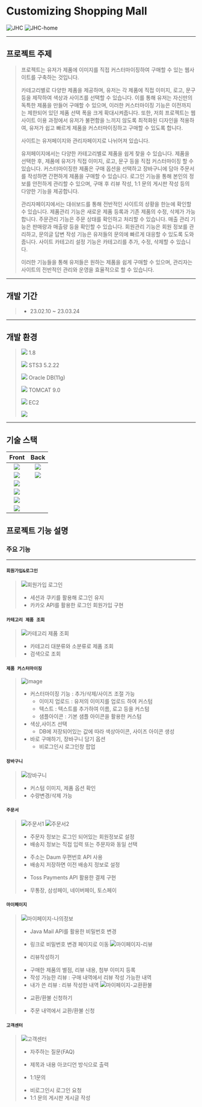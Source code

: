 # Customizing Shopping Mall

![JHC](http://43.200.244.98/assets/common/cstm_img/logo/logo.png)
![JHC-home](https://user-images.githubusercontent.com/119422179/227863310-b0c0719f-9585-4620-876f-160e3a672fce.png)

---
## 프로젝트 주제

>프로젝트는 유저가 제품에 이미지를 직접 커스터마이징하여 구매할 수 있는 웹사이트를 구축하는 것입니다.
>
>카테고리별로 다양한 제품을 제공하며, 유저는 각 제품에 직접 이미지, 로고, 문구 등을 제작하여 색상과 사이즈를 선택할 수 있습니다. 
>이를 통해 유저는 자신만의 독특한 제품을 만들어 구매할 수 있으며, 이러한 커스터마이징 기능은 이전까지는 제한되어 있던 제품 선택 폭을 크게 확대시켜줍니다.
>또한, 저희 프로젝트는 웹사이트 이용 과정에서 유저가 불편함을 느끼지 않도록 최적화된 디자인을 적용하여, 유저가 쉽고 빠르게 제품을 커스터마이징하고 구매할 수 있도록 합니다.
>
>사이트는 유저페이지와 관리자페이지로 나뉘어져 있습니다.
>
>유저페이지에서는 다양한 카테고리별로 제품을 쉽게 찾을 수 있습니다. 
>제품을 선택한 후, 제품에 유저가 직접 이미지, 로고, 문구 등을 직접 커스터마이징 할 수 있습니다.
>커스터마이징한 제품은 구매 옵션을 선택하고 장바구니에 담아 주문서를 작성하면 간편하게 제품을 구매할 수 있습니다. 
>로그인 기능을 통해 본인의 정보를 안전하게 관리할 수 있으며, 구매 후 리뷰 작성, 1:1 문의 게시판 작성 등의 다양한 기능을 제공합니다.
>
>관리자페이지에서는 대쉬보드를 통해 전반적인 사이트의 상황을 한눈에 확인할 수 있습니다. 
>제품관리 기능은 새로운 제품 등록과 기존 제품의 수정, 삭제가 가능합니다. 
>주문관리 기능은 주문 상태를 확인하고 처리할 수 있습니다.
>매출 관리 기능은 판매량과 매출량 등을 확인할 수 있습니다. 
>회원관리 기능은 회원 정보를 관리하고, 문의글 답변 작성 기능은 유저들의 문의에 빠르게 대응할 수 있도록 도와줍니다. 
>사이트 카테고리 설정 기능은 카테고리를 추가, 수정, 삭제할 수 있습니다.
>
>이러한 기능들을 통해 유저들은 원하는 제품을 쉽게 구매할 수 있으며, 관리자는 사이트의 전반적인 관리와 운영을 효율적으로 할 수 있습니다.
---
## 개발 기간

>- 23.02.10 ~ 23.03.24 
---
## 개발 환경

>
><img src="https://img.shields.io/badge/java-007396?style=for-the-plastic&logo=java&logoColor=white">  1.8
>
><img src="https://img.shields.io/badge/Spring-6DB33F?style=for-the-plastic&logo=Spring&logoColor=white">  STS3 5.2.22  
>
><img src="https://img.shields.io/badge/oracle-F80000?style=for-the-plastic&logo=oracle&logoColor=white">  Oracle DB(11g) 
>
><img src="https://img.shields.io/badge/ApacheTomcat-F8DC75?style=for-the-plastic&logo=ApacheTomcat&logoColor=white"> TOMCAT 9.0
>
><img src="https://img.shields.io/badge/AmazonAWS-232F3E?style=for-the-plastic&logo=AmazonAWS&logoColor=white">  EC2
>
><img src="https://img.shields.io/badge/github-181717?style=for-the-plastic&logo=github&logoColor=white">
---
## 기술 스택
| Front | Back  |
| :---: | :---: |
| <img src="https://img.shields.io/badge/Html-E34F26?style=for-the-badge&logo=Html&logoColor=white"> |  <img src="https://img.shields.io/badge/java-007396?style=for-the-badge&logo=java&logoColor=white">   |
| <img src="https://img.shields.io/badge/css3-1572B6?style=for-the-badge&logo=css3&logoColor=white">| <img src="https://img.shields.io/badge/Oracle-F80000?style=for-the-badge&logo=jsp&logoColor=white"> |
| <img src="https://img.shields.io/badge/jquery-0769AD?style=for-the-badge&logo=jquery&logoColor=white"> |   |
| <img src="https://img.shields.io/badge/JavaScript-F7DF1E?style=for-the-badge&logo=JavaScript&logoColor=white"> |   |
| <img src="https://img.shields.io/badge/BootStrap-7952B3?style=for-the-badge&logo=BootStrap&logoColor=white"> |   |
| <img src="https://img.shields.io/badge/jsp-F7DF1E?style=for-the-badge&logo=jsp&logoColor=white"> |   |


## 프로젝트 기능 설명

### 주요 기능

---

#### __`회원가입&로그인`__
 
>![회원가입 로그인](https://user-images.githubusercontent.com/119422179/227868099-925909f7-6548-4507-b227-dc2fdc43ecd1.PNG)
>- 세션과 쿠키를 활용해 로그인 유지
>- 카카오 API를 활용한 로그인 회원가입 구현

#### __`카테고리 제품 조회`__
>![카테고리 제품 조회](https://user-images.githubusercontent.com/119422179/227868750-e9c50814-ba65-46f2-965c-803fce549a68.PNG)
>+ 카테고리 대분류와 소분류로 제품 조회
>+ 검색으로 조회

#### __`제품 커스터마이징`__
>![image](https://user-images.githubusercontent.com/119422179/227869484-7c93e579-a686-4b2b-8473-d3522f390684.png)
>- 커스터마이징 기능 : 추가/삭제/사이즈 조절 가능
>   + 이미지 업로드 : 유저의 이미지를 업로드 하여 커스텀
>   + 텍스트 : 텍스트를 추가하여 이름, 로고 등을 커스텀
>   + 샘플아이콘 : 기본 샘플 아이콘을 활용한 커스텀
>- 색상,사이즈 선택
>   + DB에 저장되어있는 값에 따라 색상아이콘, 사이즈 아이콘 생성
>- 바로 구매하기, 장바구니 담기 옵션
>   + 비로그인시 로그인창 팝업

#### __`장바구니`__
>![장바구니](https://user-images.githubusercontent.com/119422179/227882726-cdf96a27-e0c7-4d03-aced-68da43e7caf8.PNG)
>- 커스텀 이미지, 제품 옵션 확인
>- 수량변경/삭제 가능

#### __`주문서`__
>![주문서1](https://user-images.githubusercontent.com/119422179/227883875-8f3361fc-a4fe-413b-9884-bb9f17b532c0.PNG)
>![주문서2](https://user-images.githubusercontent.com/119422179/227884050-555957e3-b628-4159-9ad5-6ed356933da1.PNG)
>- 주문자 정보는 로그인 되어있는 회원정보로 설정
>- 배송지 정보는 직접 입력 또는 주문자와 동일 선택
>  + 주소는 Daum 우편번호 API 사용
>  + 배송지 저장하면 이전 배송지 정보로 설정
>- Toss Payments API 활용한 결제 구현
>  + 무통장, 삼성페이, 네이버페이, 토스페이

#### __`마이페이지`__
>![마이페이지-나의정보](https://user-images.githubusercontent.com/119422179/227887178-fee3346a-a0e3-4bb5-9581-daf3b7d46fc8.PNG)
>- Java Mail API를 활용한 비밀번호 변경
>  + 링크로 비밀번호 변경 페이지로 이동
>![마이페이지-리뷰](https://user-images.githubusercontent.com/119422179/227887721-beb6dfcf-22a5-4339-afc1-20f146df5b91.PNG)
>- 리뷰작성하기
>  + 구매한 제품의 별점, 리뷰 내용, 첨부 이미지 등록
>  + 작성 가능한 리뷰 : 구매 내역에서 리뷰 작성 가능한 내역
>  + 내가 쓴 리뷰 : 리뷰 작성한 내역
>![마이페이지-교환환불](https://user-images.githubusercontent.com/119422179/227888357-d4c35014-fff0-477f-ab95-51033683d755.PNG)
>- 교환/환불 신청하기
>  + 주문 내역에서 교환/환불 신청

#### __`고객센터`__
>![고객센터](https://user-images.githubusercontent.com/119422179/227888876-e579cacf-ecaf-4e65-b1b9-4fb5c9d72ede.PNG)
>- 자주하는 질문(FAQ)
>  + 제목과 내용 아코디언 방식으로 출력
>- 1:1문의
>  + 비로그인시 로그인 요청
>  + 1:1 문의 게시판 게시글 작성


